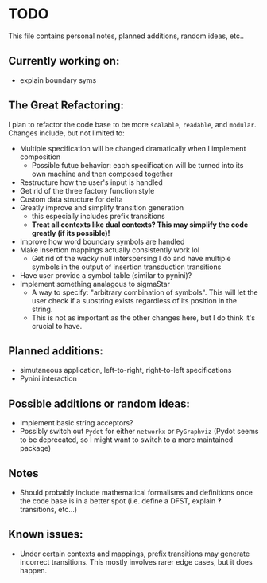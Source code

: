 # TODO

This file contains personal notes, planned additions, random ideas, etc..

## Currently working on:

- explain boundary syms

## The Great Refactoring:
I plan to refactor the code base to be more `scalable`, `readable`, and `modular`. Changes include, but not limited to:
- Multiple specification will be changed dramatically when I implement composition 
    - Possible futue behavior: each specification will be turned into its own machine and then composed together
- Restructure how the user's input is handled
- Get rid of the three factory function style 
- Custom data structure for delta
- Greatly improve and simplify transition generation
    - this especially includes prefix transitions
    - **Treat all contexts like dual contexts? This may simplify the code greatly (if its possible)!**
- Improve how word boundary symbols are handled
- Make insertion mappings actually consistently work lol
    - Get rid of the wacky null interspersing I do and have multiple symbols in the output of insertion transduction transitions
- Have user provide a symbol table (similar to pynini)?
- Implement something analagous to sigmaStar
    - A way to specify: "arbitrary combination of symbols". This will let the user check if a substring exists regardless of its position in the string. 
    - This is not as important as the other changes here, but I do think it's crucial to have.

## Planned additions:

- simutaneous application, left-to-right, right-to-left specifications
- Pynini interaction



## Possible additions or random ideas: 

- Implement basic string acceptors?
- Possibly switch out `Pydot` for either `networkx` or `PyGraphviz` (Pydot seems to be deprecated, so I might want to switch to a more maintained package)


## Notes
- Should probably include mathematical formalisms and definitions once the code base is in a better spot (i.e. define a DFST, explain **?** transitions, etc...)

## Known issues:

- Under certain contexts and mappings, prefix transitions may generate incorrect transitions. This mostly involves rarer edge cases, but it does happen. 

